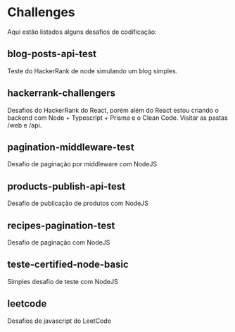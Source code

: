 # Challenges
Aqui estão listados alguns desafios de codificação:

## blog-posts-api-test
Teste do HackerRank de node simulando um blog simples.

## hackerrank-challengers
Desafios do HackerRank do React, porém além do React estou criando o backend com Node + Typescript + Prisma e o Clean Code. Visitar as pastas /web e /api.

## pagination-middleware-test
Desafio de paginação por middleware com NodeJS

## products-publish-api-test
Desafio de publicação de produtos com NodeJS

## recipes-pagination-test
Desafio de paginação com NodeJS

## teste-certified-node-basic
Simples desafio de teste com NodeJS

## leetcode
Desafios de javascript do LeetCode